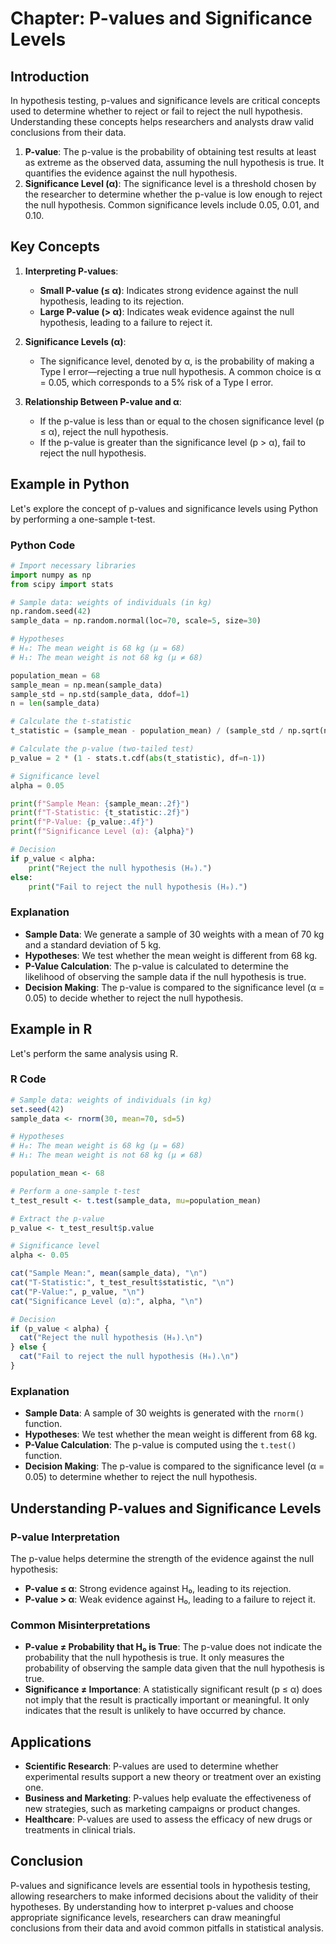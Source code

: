 # Chapter: P-values and Significance Levels

## Introduction

In hypothesis testing, p-values and significance levels are critical concepts used to determine whether to reject or fail to reject the null hypothesis. Understanding these concepts helps researchers and analysts draw valid conclusions from their data.

1. **P-value**: The p-value is the probability of obtaining test results at least as extreme as the observed data, assuming the null hypothesis is true. It quantifies the evidence against the null hypothesis.
2. **Significance Level (α)**: The significance level is a threshold chosen by the researcher to determine whether the p-value is low enough to reject the null hypothesis. Common significance levels include 0.05, 0.01, and 0.10.

## Key Concepts

1. **Interpreting P-values**:
   - **Small P-value (≤ α)**: Indicates strong evidence against the null hypothesis, leading to its rejection.
   - **Large P-value (> α)**: Indicates weak evidence against the null hypothesis, leading to a failure to reject it.

2. **Significance Levels (α)**:
   - The significance level, denoted by α, is the probability of making a Type I error—rejecting a true null hypothesis. A common choice is α = 0.05, which corresponds to a 5% risk of a Type I error.

3. **Relationship Between P-value and α**:
   - If the p-value is less than or equal to the chosen significance level (p ≤ α), reject the null hypothesis.
   - If the p-value is greater than the significance level (p > α), fail to reject the null hypothesis.

## Example in Python

Let's explore the concept of p-values and significance levels using Python by performing a one-sample t-test.

### Python Code

```python
# Import necessary libraries
import numpy as np
from scipy import stats

# Sample data: weights of individuals (in kg)
np.random.seed(42)
sample_data = np.random.normal(loc=70, scale=5, size=30)

# Hypotheses
# H₀: The mean weight is 68 kg (μ = 68)
# H₁: The mean weight is not 68 kg (μ ≠ 68)

population_mean = 68
sample_mean = np.mean(sample_data)
sample_std = np.std(sample_data, ddof=1)
n = len(sample_data)

# Calculate the t-statistic
t_statistic = (sample_mean - population_mean) / (sample_std / np.sqrt(n))

# Calculate the p-value (two-tailed test)
p_value = 2 * (1 - stats.t.cdf(abs(t_statistic), df=n-1))

# Significance level
alpha = 0.05

print(f"Sample Mean: {sample_mean:.2f}")
print(f"T-Statistic: {t_statistic:.2f}")
print(f"P-Value: {p_value:.4f}")
print(f"Significance Level (α): {alpha}")

# Decision
if p_value < alpha:
    print("Reject the null hypothesis (H₀).")
else:
    print("Fail to reject the null hypothesis (H₀).")
```

### Explanation

- **Sample Data**: We generate a sample of 30 weights with a mean of 70 kg and a standard deviation of 5 kg.
- **Hypotheses**: We test whether the mean weight is different from 68 kg.
- **P-Value Calculation**: The p-value is calculated to determine the likelihood of observing the sample data if the null hypothesis is true.
- **Decision Making**: The p-value is compared to the significance level (α = 0.05) to decide whether to reject the null hypothesis.

## Example in R

Let's perform the same analysis using R.

### R Code

```r
# Sample data: weights of individuals (in kg)
set.seed(42)
sample_data <- rnorm(30, mean=70, sd=5)

# Hypotheses
# H₀: The mean weight is 68 kg (μ = 68)
# H₁: The mean weight is not 68 kg (μ ≠ 68)

population_mean <- 68

# Perform a one-sample t-test
t_test_result <- t.test(sample_data, mu=population_mean)

# Extract the p-value
p_value <- t_test_result$p.value

# Significance level
alpha <- 0.05

cat("Sample Mean:", mean(sample_data), "\n")
cat("T-Statistic:", t_test_result$statistic, "\n")
cat("P-Value:", p_value, "\n")
cat("Significance Level (α):", alpha, "\n")

# Decision
if (p_value < alpha) {
  cat("Reject the null hypothesis (H₀).\n")
} else {
  cat("Fail to reject the null hypothesis (H₀).\n")
}
```

### Explanation

- **Sample Data**: A sample of 30 weights is generated with the `rnorm()` function.
- **Hypotheses**: We test whether the mean weight is different from 68 kg.
- **P-Value Calculation**: The p-value is computed using the `t.test()` function.
- **Decision Making**: The p-value is compared to the significance level (α = 0.05) to determine whether to reject the null hypothesis.

## Understanding P-values and Significance Levels

### P-value Interpretation

The p-value helps determine the strength of the evidence against the null hypothesis:
- **P-value ≤ α**: Strong evidence against H₀, leading to its rejection.
- **P-value > α**: Weak evidence against H₀, leading to a failure to reject it.

### Common Misinterpretations

- **P-value ≠ Probability that H₀ is True**: The p-value does not indicate the probability that the null hypothesis is true. It only measures the probability of observing the sample data given that the null hypothesis is true.
- **Significance ≠ Importance**: A statistically significant result (p ≤ α) does not imply that the result is practically important or meaningful. It only indicates that the result is unlikely to have occurred by chance.

## Applications

- **Scientific Research**: P-values are used to determine whether experimental results support a new theory or treatment over an existing one.
- **Business and Marketing**: P-values help evaluate the effectiveness of new strategies, such as marketing campaigns or product changes.
- **Healthcare**: P-values are used to assess the efficacy of new drugs or treatments in clinical trials.

## Conclusion

P-values and significance levels are essential tools in hypothesis testing, allowing researchers to make informed decisions about the validity of their hypotheses. By understanding how to interpret p-values and choose appropriate significance levels, researchers can draw meaningful conclusions from their data and avoid common pitfalls in statistical analysis.
